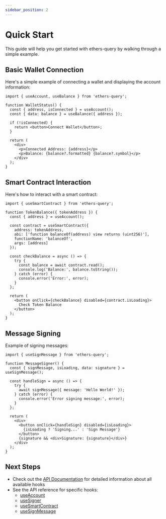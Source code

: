 ```yaml
---
sidebar_position: 2
---
```


# Quick Start

This guide will help you get started with ethers-query by walking through a simple example.

## Basic Wallet Connection

Here's a simple example of connecting a wallet and displaying the account information:

```tsx
import { useAccount, useBalance } from 'ethers-query';

function WalletStatus() {
  const { address, isConnected } = useAccount();
  const { data: balance } = useBalance({ address });

  if (!isConnected) {
    return <button>Connect Wallet</button>;
  }

  return (
    <div>
      <p>Connected Address: {address}</p>
      <p>Balance: {balance?.formatted} {balance?.symbol}</p>
    </div>
  );
}
```

## Smart Contract Interaction

Here's how to interact with a smart contract:

```tsx
import { useSmartContract } from 'ethers-query';

function TokenBalance({ tokenAddress }) {
  const { address } = useAccount();
  
  const contract = useSmartContract({
    address: tokenAddress,
    abi: ['function balanceOf(address) view returns (uint256)'],
    functionName: 'balanceOf',
    args: [address]
  });

  const checkBalance = async () => {
    try {
      const balance = await contract.read();
      console.log('Balance:', balance.toString());
    } catch (error) {
      console.error('Error:', error);
    }
  };

  return (
    <button onClick={checkBalance} disabled={contract.isLoading}>
      Check Token Balance
    </button>
  );
}
```

## Message Signing

Example of signing messages:

```tsx
import { useSignMessage } from 'ethers-query';

function MessageSigner() {
  const { signMessage, isLoading, data: signature } = useSignMessage();

  const handleSign = async () => {
    try {
      await signMessage({ message: 'Hello World!' });
    } catch (error) {
      console.error('Error signing message:', error);
    }
  };

  return (
    <div>
      <button onClick={handleSign} disabled={isLoading}>
        {isLoading ? 'Signing...' : 'Sign Message'}
      </button>
      {signature && <div>Signature: {signature}</div>}
    </div>
  );
}
```

## Next Steps

- Check out the [API Documentation](../api) for detailed information about all available hooks
- See the API reference for specific hooks:
  - [useAccount](../api/functions/useAccount)
  - [useSigner](../api/functions/useSigner)
  - [useSmartContract](../api/functions/useSmartContract)
  - [useSignMessage](../api/functions/useSignMessage) 